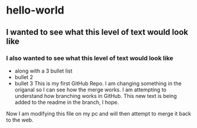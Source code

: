 # hello-world
## I wanted to see what this level of text would look like
### I also wanted to see what this level of text would look like
* along with a 3 bullet list
* bullet 2
* bullet 3
This is my first GitHub Repo.  I am changing something in the origanal so I can see how the merge works.
I am attempting to understand how branching works in GitHub.  This new text is being added to the readme in the branch, I hope.

Now I am modifying this file on my pc and will then attempt to merge it back to the web.

